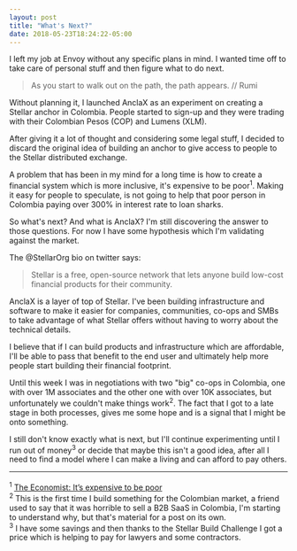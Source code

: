 ```yaml
---
layout: post
title: "What's Next?"
date: 2018-05-23T18:24:22-05:00
---
```


I left my job at Envoy without any specific plans in mind. I wanted
time off to take care of personal stuff and then figure what to do
next.

> As you start to walk out on the path, the path appears. // Rumi

Without planning it, I launched AnclaX as an experiment on
creating a Stellar anchor in Colombia. People started to sign-up and
they were trading with their Colombian Pesos (COP) and Lumens (XLM).

After giving it a lot of thought and considering some legal stuff, I
decided to discard the original idea of building an anchor to give
access to people to the Stellar distributed exchange.

A problem that has been in my mind for a long time is how to create a
financial system which is more inclusive, it's expensive to be poor<sup>1</sup>. Making it easy for people to
speculate, is not going to help that poor person in Colombia paying
over 300% in interest rate to loan sharks.

So what's next? And what is AnclaX? I'm still discovering the answer
to those questions. For now I have some hypothesis which I'm validating
against the market.

The @StellarOrg bio on twitter says:

> Stellar is a free, open-source network that lets anyone build low-cost financial products for their community.

AnclaX is a layer of top of Stellar. I've been building
infrastructure and software to make it easier for companies,
communities, co-ops and SMBs to take advantage of what Stellar
offers without having to worry about the technical details.

I believe that if I can build products and infrastructure which are
affordable, I'll be able to pass that benefit to the end user and
ultimately help more people start building their financial footprint.

Until this week I was in negotiations with two "big" co-ops in
Colombia, one with over 1M associates and the other one with over 10K
associates, but unfortunately we couldn't make things work<sup>2</sup>. The fact
that I got to a late stage in both processes, gives me some hope and
is a signal that I might be onto something.

I still don't know exactly what is next, but I'll
continue experimenting until I run out of money<sup>3</sup> or decide
that maybe this isn't a good idea, after all I need to find a model
where I can make a living and can afford to pay others.

<hr style="margin: 0 0 1rem 0;">

<sup>1</sup> [The Economist: It’s expensive to be poor](https://www.economist.com/united-states/2015/09/03/its-expensive-to-be-poor)
<br/>
<sup>2</sup> This is the first time I build something for the Colombian market, a friend used to say that it was horrible to sell a B2B SaaS in Colombia, I'm starting to understand why, but that's material for a post on its own.
<br/>
<sup>3</sup> I have some savings and then thanks to the Stellar Build Challenge I got a price which is helping to pay for lawyers and some contractors.
